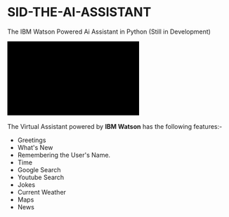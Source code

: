 # SID-THE-AI-ASSISTANT
The IBM Watson Powered Ai Assistant in Python (Still in Development)

![](https://github.com/siddh30/SID-THE-AI-ASSISTANT/blob/main/Gifs_and_Video/ezgif-7-661bf3d6756f.gif)

The Virtual Assistant powered by **IBM Watson** has the following features:-
* Greetings
* What's New
* Remembering the User's Name.
* Time
* Google Search
* Youtube Search
* Jokes
* Current Weather
* Maps
* News


